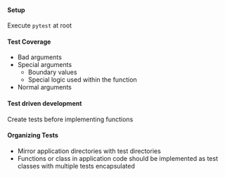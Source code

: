 #### Setup
Execute `pytest` at root
#### Test Coverage
* Bad arguments
* Special arguments
    * Boundary values
    * Special logic used within the function
* Normal arguments  
#### Test driven development
Create tests before implementing functions
#### Organizing Tests
* Mirror application directories with test directories
* Functions or class in application code should be 
implemented as test classes with multiple tests encapsulated